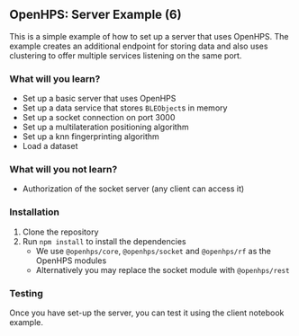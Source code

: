 ## OpenHPS: Server Example (6)
This is a simple example of how to set up a server that uses OpenHPS. The example creates an additional endpoint for storing data and also
uses clustering to offer multiple services listening on the same port.

### What will you learn?
- Set up a basic server that uses OpenHPS
- Set up a data service that stores `BLEObject`s in memory
- Set up a socket connection on port 3000
- Set up a multilateration positioning algorithm
- Set up a knn fingerprinting algorithm
- Load a dataset

### What will you not learn?
- Authorization of the socket server (any client can access it)

### Installation
1. Clone the repository
2. Run `npm install` to install the dependencies
    - We use `@openhps/core`, `@openhps/socket` and `@openhps/rf` as the OpenHPS modules
    - Alternatively you may replace the socket module with `@openhps/rest`

### Testing
Once you have set-up the server, you can test it using the client notebook example.